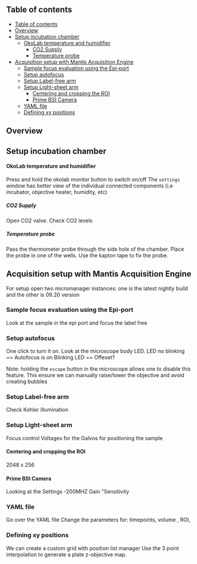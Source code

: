 ## Table of contents
- [Table of contents](#table-of-contents)
- [Overview](#overview)
- [Setup incubation chamber](#setup-incubation-chamber)
    - [OkoLab temperature and humidifier](#okolab-temperature-and-humidifier)
      - [CO2 Supply](#co2-supply)
      - [Temperature probe](#temperature-probe)
- [Acquisition setup with Mantis Acquisition Engine](#acquisition-setup-with-mantis-acquisition-engine)
  - [Sample focus evaluation using the Epi-port](#sample-focus-evaluation-using-the-epi-port)
  - [Setup autofocus](#setup-autofocus)
  - [Setup Label-free arm](#setup-label-free-arm)
  - [Setup Light-sheet arm](#setup-light-sheet-arm)
    - [Centering and cropping the ROI](#centering-and-cropping-the-roi)
    - [Prime BSI Camera](#prime-bsi-camera)
  - [YAML file](#yaml-file)
  - [Defining xy positions](#defining-xy-positions)

## Overview

## Setup incubation chamber
#### OkoLab temperature and humidifier
Press and hold the okolab monitor button to switch on/off
The `settings` window has better view of the individual connected components (i.e incubator, objective heater, humidity, etc)
##### CO2 Supply
Open CO2 valve.
Check CO2 levels 

##### Temperature probe
Pass the thermometer probe through the side hole of the chamber. 
Place the probe in one of the wells. 
Use the kapton tape to fix the probe.

## Acquisition setup with Mantis Acquisition Engine
For setup open two micromanager instances:
one is the latest nightly build and the other is 09.20 version
### Sample focus evaluation using the Epi-port
Look at the sample in the epi port and focus the label free

### Setup autofocus
One click to turn it on.
Look at the microscope body LED.
LED no blinking == Autofocus is on
Blinking LED  == Offeset?

Note: holding the `escape` button in the microscope allows one to disable this feature. This ensure we can manually raise/lower the objective and avoid creating bubbles

### Setup Label-free arm
Check Kohler illumination
### Setup Light-sheet arm
Focus control 
Voltages for the Galvos for positioning the sample

#### Centering and cropping the ROI
2048 x 256 
#### Prime BSI Camera
Looking at the 
Settings -200MHZ
Gain "Sensitivity

### YAML file
Go over the YAML file
Change the parameters for:
timepoints, volume , ROI,
### Defining xy positions
We can create a custom grid with position list manager
Use the 3 point interpolation to generate a plate z-objective map. 






